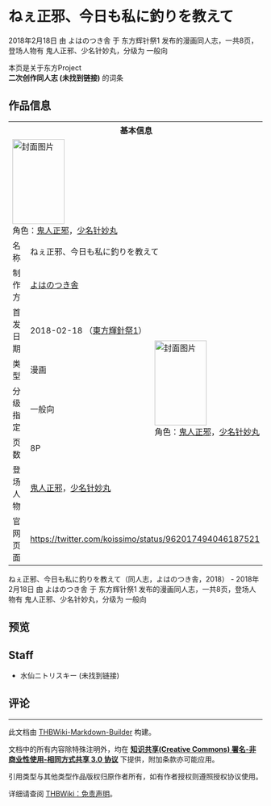 # ねぇ正邪、今日も私に釣りを教えて

<!-- source html: G:\repos\THBWiki-Markdown-Builder\THBWikiMarkdown\Temp\main\f\f1\ns0%3A%E3%81%AD%E3%81%87%E6%AD%A3%E9%82%AA%E3%80%81%E4%BB%8A%E6%97%A5%E3%82%82%E7%A7%81%E3%81%AB%E9%87%A3%E3%82%8A%E3%82%92%E6%95%99%E3%81%88%E3%81%A6.html -->

2018年2月18日 由 よはのつき舎 于 东方辉针祭1 发布的漫画同人志，一共8页，登场人物有 鬼人正邪、少名针妙丸，分级为 一般向

本页是关于东方Project  
 **二次创作同人志 (未找到链接)** 的词条
## 作品信息

<table><tbody><tr><th colspan="3">基本信息</th></tr><tr><td class="cover-artwork-mobile" colspan="2"><a href="./文件-ねぇ正邪、今日も私に釣りを教えて封面.jpg.md" class="image" title="封面图片"><img alt="封面图片" src="https://upload.thwiki.cc/thumb/c/c5/%E3%81%AD%E3%81%87%E6%AD%A3%E9%82%AA%E3%80%81%E4%BB%8A%E6%97%A5%E3%82%82%E7%A7%81%E3%81%AB%E9%87%A3%E3%82%8A%E3%82%92%E6%95%99%E3%81%88%E3%81%A6%E5%B0%81%E9%9D%A2.jpg/103px-%E3%81%AD%E3%81%87%E6%AD%A3%E9%82%AA%E3%80%81%E4%BB%8A%E6%97%A5%E3%82%82%E7%A7%81%E3%81%AB%E9%87%A3%E3%82%8A%E3%82%92%E6%95%99%E3%81%88%E3%81%A6%E5%B0%81%E9%9D%A2.jpg" decoding="async" loading="lazy" width="103" height="168" srcset="https://upload.thwiki.cc/thumb/c/c5/%E3%81%AD%E3%81%87%E6%AD%A3%E9%82%AA%E3%80%81%E4%BB%8A%E6%97%A5%E3%82%82%E7%A7%81%E3%81%AB%E9%87%A3%E3%82%8A%E3%82%92%E6%95%99%E3%81%88%E3%81%A6%E5%B0%81%E9%9D%A2.jpg/154px-%E3%81%AD%E3%81%87%E6%AD%A3%E9%82%AA%E3%80%81%E4%BB%8A%E6%97%A5%E3%82%82%E7%A7%81%E3%81%AB%E9%87%A3%E3%82%8A%E3%82%92%E6%95%99%E3%81%88%E3%81%A6%E5%B0%81%E9%9D%A2.jpg 1.5x, https://upload.thwiki.cc/thumb/c/c5/%E3%81%AD%E3%81%87%E6%AD%A3%E9%82%AA%E3%80%81%E4%BB%8A%E6%97%A5%E3%82%82%E7%A7%81%E3%81%AB%E9%87%A3%E3%82%8A%E3%82%92%E6%95%99%E3%81%88%E3%81%A6%E5%B0%81%E9%9D%A2.jpg/206px-%E3%81%AD%E3%81%87%E6%AD%A3%E9%82%AA%E3%80%81%E4%BB%8A%E6%97%A5%E3%82%82%E7%A7%81%E3%81%AB%E9%87%A3%E3%82%8A%E3%82%92%E6%95%99%E3%81%88%E3%81%A6%E5%B0%81%E9%9D%A2.jpg 2x" data-file-width="490" data-file-height="800"></a><div class="cover-char">角色：<a href="./鬼人正邪.md" title="鬼人正邪">鬼人正邪</a>，<a href="./少名针妙丸.md" title="少名针妙丸">少名针妙丸</a></div></td>
</tr><tr><td class="label">名称</td><td colspan="2"> ねぇ正邪、今日も私に釣りを教えて </td></tr><tr><td class="label">制作方</td><td><a href="./よはのつき舎.md" title="よはのつき舎">よはのつき舎</a></td><td class="cover-artwork" rowspan="6" style="min-width:168px;"><a href="./文件-ねぇ正邪、今日も私に釣りを教えて封面.jpg.md" class="image" title="封面图片"><img alt="封面图片" src="https://upload.thwiki.cc/thumb/c/c5/%E3%81%AD%E3%81%87%E6%AD%A3%E9%82%AA%E3%80%81%E4%BB%8A%E6%97%A5%E3%82%82%E7%A7%81%E3%81%AB%E9%87%A3%E3%82%8A%E3%82%92%E6%95%99%E3%81%88%E3%81%A6%E5%B0%81%E9%9D%A2.jpg/103px-%E3%81%AD%E3%81%87%E6%AD%A3%E9%82%AA%E3%80%81%E4%BB%8A%E6%97%A5%E3%82%82%E7%A7%81%E3%81%AB%E9%87%A3%E3%82%8A%E3%82%92%E6%95%99%E3%81%88%E3%81%A6%E5%B0%81%E9%9D%A2.jpg" decoding="async" loading="lazy" width="103" height="168" srcset="https://upload.thwiki.cc/thumb/c/c5/%E3%81%AD%E3%81%87%E6%AD%A3%E9%82%AA%E3%80%81%E4%BB%8A%E6%97%A5%E3%82%82%E7%A7%81%E3%81%AB%E9%87%A3%E3%82%8A%E3%82%92%E6%95%99%E3%81%88%E3%81%A6%E5%B0%81%E9%9D%A2.jpg/154px-%E3%81%AD%E3%81%87%E6%AD%A3%E9%82%AA%E3%80%81%E4%BB%8A%E6%97%A5%E3%82%82%E7%A7%81%E3%81%AB%E9%87%A3%E3%82%8A%E3%82%92%E6%95%99%E3%81%88%E3%81%A6%E5%B0%81%E9%9D%A2.jpg 1.5x, https://upload.thwiki.cc/thumb/c/c5/%E3%81%AD%E3%81%87%E6%AD%A3%E9%82%AA%E3%80%81%E4%BB%8A%E6%97%A5%E3%82%82%E7%A7%81%E3%81%AB%E9%87%A3%E3%82%8A%E3%82%92%E6%95%99%E3%81%88%E3%81%A6%E5%B0%81%E9%9D%A2.jpg/206px-%E3%81%AD%E3%81%87%E6%AD%A3%E9%82%AA%E3%80%81%E4%BB%8A%E6%97%A5%E3%82%82%E7%A7%81%E3%81%AB%E9%87%A3%E3%82%8A%E3%82%92%E6%95%99%E3%81%88%E3%81%A6%E5%B0%81%E9%9D%A2.jpg 2x" data-file-width="490" data-file-height="800"></a><div class="cover-char">角色：<a href="./鬼人正邪.md" title="鬼人正邪">鬼人正邪</a>，<a href="./少名针妙丸.md" title="少名针妙丸">少名针妙丸</a></div></td>
</tr><tr><td class="label">首发日期</td><td>2018-02-18&#160;（<a href="/展会作品列表?e=%E4%B8%9C%E6%96%B9%E8%BE%89%E9%92%88%E7%A5%AD%231">東方輝針祭1</a>）</td></tr><tr><td class="label">类型</td><td>漫画</td></tr><tr><td class="label">分级指定</td><td>一般向</td></tr><tr><td class="label">页数</td><td>8P</td></tr><tr><td class="label">登场人物</td><td><a href="./鬼人正邪.md" title="鬼人正邪">鬼人正邪</a>，<a href="./少名针妙丸.md" title="少名针妙丸">少名针妙丸</a></td></tr>
<tr><td class="label">官网页面</td><td colspan="2"><a rel="nofollow" class="external free" href="https://twitter.com/koissimo/status/962017494046187521">https://twitter.com/koissimo/status/962017494046187521</a></td></tr></tbody></table>

ねぇ正邪、今日も私に釣りを教えて（同人志，よはのつき舎，2018） - 2018年2月18日 由 よはのつき舎 于 东方辉针祭1 发布的漫画同人志，一共8页，登场人物有 鬼人正邪、少名针妙丸，分级为 一般向
## 预览
## Staff
- 水仙ニトリスキー (未找到链接)

## 评论




---

此文档由 [THBWiki-Markdown-Builder](https://github.com/Delsin-Yu/THBWiki-Markdown-Builder) 构建。

文档中的所有内容除特殊注明外，均在 [**知识共享(Creative Commons) 署名-非商业性使用-相同方式共享 3.0 协议**](https://creativecommons.org/licenses/by-sa/3.0/deed.zh-hans) 下提供，附加条款亦可能应用。

引用类型与其他类型作品版权归原作者所有，如有作者授权则遵照授权协议使用。

详细请查阅 [THBWiki：免责声明](https://thbwiki.cc/THBWiki:%E5%85%8D%E8%B4%A3%E5%A3%B0%E6%98%8E)。

